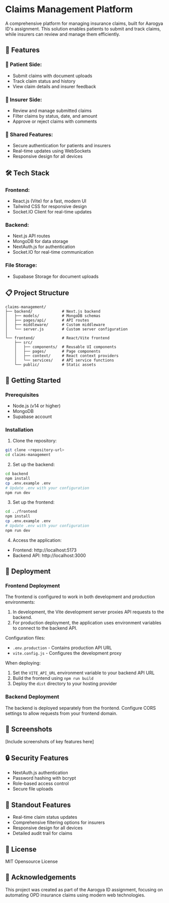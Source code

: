 # Claims Management Platform

A comprehensive platform for managing insurance claims, built for Aarogya ID's assignment. This solution enables patients to submit and track claims, while insurers can review and manage them efficiently.

## 🚀 Features

### 👤 Patient Side:
- Submit claims with document uploads
- Track claim status and history
- View claim details and insurer feedback

### 🏢 Insurer Side:
- Review and manage submitted claims
- Filter claims by status, date, and amount
- Approve or reject claims with comments

### 🔐 Shared Features:
- Secure authentication for patients and insurers
- Real-time updates using WebSockets
- Responsive design for all devices

## 🛠️ Tech Stack

### Frontend:
- React.js (Vite) for a fast, modern UI
- Tailwind CSS for responsive design
- Socket.IO Client for real-time updates

### Backend:
- Next.js API routes
- MongoDB for data storage
- NextAuth.js for authentication
- Socket.IO for real-time communication

### File Storage:
- Supabase Storage for document uploads

## 📋 Project Structure

```
claims-management/
├── backend/             # Next.js backend
│   ├── models/          # MongoDB schemas
│   ├── pages/api/       # API routes
│   ├── middleware/      # Custom middleware
│   └── server.js        # Custom server configuration
│
└── frontend/            # React/Vite frontend
    ├── src/
    │   ├── components/  # Reusable UI components
    │   ├── pages/       # Page components
    │   ├── context/     # React context providers
    │   └── services/    # API service functions
    └── public/          # Static assets
```

## 🚀 Getting Started

### Prerequisites
- Node.js (v14 or higher)
- MongoDB
- Supabase account

### Installation

1. Clone the repository:
```bash
git clone <repository-url>
cd claims-management
```

2. Set up the backend:
```bash
cd backend
npm install
cp .env.example .env
# Update .env with your configuration
npm run dev
```

3. Set up the frontend:
```bash
cd ../frontend
npm install
cp .env.example .env
# Update .env with your configuration
npm run dev
```

4. Access the application:
- Frontend: http://localhost:5173
- Backend API: http://localhost:3000

## 🚀 Deployment

### Frontend Deployment
The frontend is configured to work in both development and production environments:

1. In development, the Vite development server proxies API requests to the backend.
2. For production deployment, the application uses environment variables to connect to the backend API.

Configuration files:
- `.env.production` - Contains production API URL
- `vite.config.js` - Configures the development proxy

When deploying:
1. Set the `VITE_API_URL` environment variable to your backend API URL
2. Build the frontend using `npm run build`
3. Deploy the `dist` directory to your hosting provider

### Backend Deployment
The backend is deployed separately from the frontend. Configure CORS settings to allow requests from your frontend domain.

## 📱 Screenshots

[Include screenshots of key features here]

## 🔒 Security Features

- NextAuth.js authentication
- Password hashing with bcrypt
- Role-based access control
- Secure file uploads

## 🌟 Standout Features

- Real-time claim status updates
- Comprehensive filtering options for insurers
- Responsive design for all devices
- Detailed audit trail for claims

## 📄 License

MIT Opensource License

## 🙏 Acknowledgements

This project was created as part of the Aarogya ID assignment, focusing on automating OPD insurance claims using modern web technologies. 
